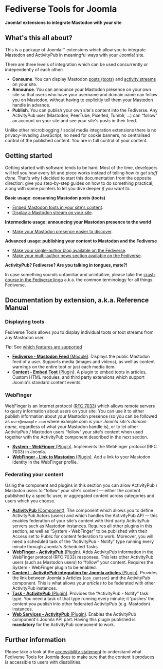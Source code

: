 # Fediverse Tools for Joomla

**Joomla! extensions to integrate Mastodon with your site**

## What's this all about?

This is a package of Joomla!™ extensions which allow you to integrate Mastodon and ActivityPub in meaningful ways with your Joomla! site.

There are three levels of integration which can be used concurrently or independently of each other:

* **Consume**. You can display Mastodon [posts (toots)](plg_content_fediverse.md) and [activity streams](mod_fediversefeed.md) on your site.
* **Announce**. You can announce your Mastodon presence on your own site so that users who have your username and domain name can follow you on Mastodon, without having to explicitly tell them your Mastodon handle in advance.
* **Publish**. You can publish your own site's content into the Fediverse. Any ActivityPub user (Mastodon, PeerTube, Pixelfed, Tumblr, …) can “follow” an account on your site and see your site's posts in their feed.

Unlike other microblogging / social media integration extensions there is no privacy-invading JavaScript, no need for cookie banners, no centralised control of the published content. You are in full control of your content.

## Getting started

Getting started with software tends to be hard. Most of the time, developers will tell you how every bit and piece works instead of telling _how to get stuff done_. That's why I decided to start this documentation from the opposite direction: give you step-by-step guides on how to do something practical, along with some pointers to let you dive deeper _if you want to_.

**Basic usage: consuming Mastodon posts (toots)**

* [Embed Mastodon toots in your site's content](uscase_embed_toots.md).
* [Display a Mastodon stream on your site](usecase_stream.md).

**Intermediate usage: announcing your Mastodon presence to the world**

* [Make your Mastodon presence easier to discover](usecase_mastodon_discovery.md).

**Advanced usage: publishing your content to Mastodon and the Fediverse**

* [Make your single-author blog available on the Fediverse](usecase_single_author_blog.md).
* [Make your multi-author news section available on the Fediverse](usecase_multiauthor_blog.md).

**ActivityPub? Fediverse? Are you talking in tongues, mate?!**

In case something sounds unfamiliar and unintuitive, please take the [crash course in the Fediverse lingo](lingo.md) a.k.a. the common terminology for all things Fediverse.

## Documentation by extension, a.k.a. Reference Manual

### Displaying toots

Fediverse Tools allows you to display individual toots or toot streams from any Mastodon user.

_Tip_: See [which features are supported](features_displaying.md)

* [**Fediverse - Mastodon Feed** (Module)](mod_fediversefeed.md). Displays the public Mastodon feed of a user. Supports media (images and videos), as well as content warnings on the entire toot or just each media item.
* [**Content - Embed Toot** (Plugin)](plg_content_fediverse.md). A plugin to embed toots in articles, Custom HTML modules, and third party extensions which support Joomla's standard content events.

### WebFinger

WebFinger is an Internet protocol ([RFC 7033](https://www.rfc-editor.org/rfc/rfc7033)) which allows remote servers to query information about users on your site. You can use it to either publish information about your Mastodon presence (so you can be followed as `user@example.com` where example.com is _your Joomla site's domain name_, regardless of what your Mastodon handle is), or to let other ActivityPub / Mastodon users “follow” your site's content when used together with the ActivityPub component described in the next section.

* [**System - WebFinger** (Plugin)](plg_system_webfinger.md). Implements the WebFinger protocol (RFC 7033) in Joomla.
* [**WebFinger - Link to Mastodon** (Plugin)](plg_webfinger_mastodon.md). Add a link to your Mastodon identity in the WebFinger profile.

### Federating your content

Using the component and plugins in this section you can allow ActivityPub / Mastodon users to “follow” your site's content — either the content published by a specific user, or aggregated content across categories and users which you choose.

* [**ActivityPub** (Component)](com_activitypub.md). The component which allows you to define ActivityPub Actors (users) and which handles the ActivityPub API — this enables federation of your site's content with third party ActivityPub servers such as Mastodon instances. Requires all other plugins in this section, as well as “System - WebFinger” to be published with their Access set to Public for content federation to work. Moreover, you will need a scheduled task of the “ActivityPub - Notify” type running every minute through Joomla's Scheduled Tasks.
* [**WebFinger - ActivityPub** (Plugin)](plg_webfinger_activitypub.md). Adds ActivityPub information in the WebFinger protocol (RFC 7033) responses. This lets other ActivityPub users (such as Mastodon users) to “follow” your content. Requires the System - WebFinger plugin to be enabled.
* [**Content - ActivityPub integration for Joomla articles** (Plugin)](plg_content_contentactivitypub.md). Provides the link between Joomla's Articles (`com_content`) and the ActivityPub component. This is what allows your _articles_ to be federated with other ActivityPub instances.
* [**Task - ActivityPub** (Plugin)](plg_task_activitypub.md). Provides the “ActivityPub - Notify” task type. You need a task of that type running every minute; it ‘pushes’ the content you publish into other federated ActivityPub (e.g. Mastodon) instances.
* [**Web Services - ActivityPub** (Plugin)](plg_webservices_activitypub.md). Enables the ActivityPub component's Joomla API part. Having this plugin published is **mandatory** for the ActivityPub component to work.

## Further information

Please take a look at the [accessibility statement](accessibility.md) to understand what Fediverse Tools for Joomla does to make sure that the content it produces is accessible to users with disabilities.
